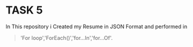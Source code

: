 # TASK 5

 In This repository i Created my Resume in JSON Format and performed in
 >'For loop','ForEach()','for...In','for...Of'. 

  